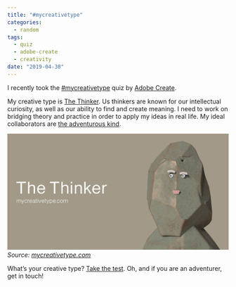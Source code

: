 ```yaml
---
title: "#mycreativetype"
categories:
  - random
tags:
  - quiz
  - adobe-create
  - creativity
date: "2019-04-30"
---
```


I recently took the [#mycreativetype](https://mycreativetype.com/) quiz by [Adobe Create](https://create.adobe.com/). 

My creative type is [The Thinker](https://mycreativetype.com/type/thinker/). Us thinkers are known for our intellectual curiosity, as well as our ability to find and create meaning. I need to work on bridging theory and practice in order to apply my ideas in real life. My ideal collaborators are [the adventurous kind](https://mycreativetype.com/type/adventurer/).

![The Thinker. Deep thoughts, big questions.](/assets/images/The_Thinker.jpg)
*Source: [mycreativetype.com](https://mycreativetype.com/type/thinker/)*

What’s your creative type? [Take the test](https://mycreativetype.com/). Oh, and if you are an adventurer, get in touch!